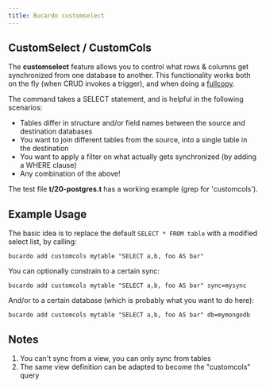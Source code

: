 ```yaml
---
title: Bucardo customselect
---
```


CustomSelect / CustomCols
-------------------------

The **customselect** feature allows you to control what rows & columns get synchronized from one database to another. This functionality works both on the fly (when CRUD invokes a trigger), and when doing a [fullcopy](/Bucardo/object_types/fullcopy).

The command takes a SELECT statement, and is helpful in the following scenarios:

-   Tables differ in structure and/or field names between the source and destination databases
-   You want to join different tables from the source, into a single table in the destination
-   You want to apply a filter on what actually gets synchronized (by adding a WHERE clause)
-   Any combination of the above!

The test file **t/20-postgres.t** has a working example (grep for 'customcols').

Example Usage
-------------

The basic idea is to replace the default `SELECT * FROM table` with a modified select list, by calling:

    bucardo add customcols mytable "SELECT a,b, foo AS bar"

You can optionally constrain to a certain sync:

    bucardo add customcols mytable "SELECT a,b, foo AS bar" sync=mysync

And/or to a certain database (which is probably what you want to do here):

    bucardo add customcols mytable "SELECT a,b, foo AS bar" db=mymongodb

Notes
-----

1.  You can't sync from a view, you can only sync from tables
2.  The same view definition can be adapted to become the "customcols" query
